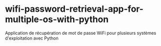 # wifi-password-retrieval-app-for-multiple-os-with-python
 Application de récupération de mot de passe WiFi pour plusieurs systèmes d'exploitation avec Python 
